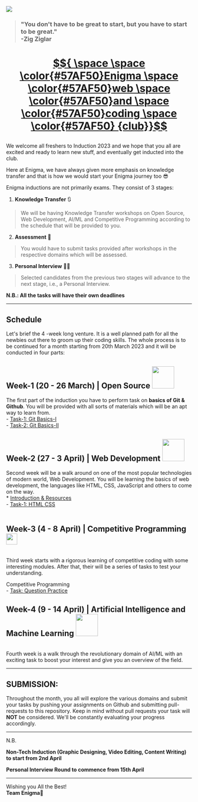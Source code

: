 <img src="./assets/banner.png">

>### "You don't have to be great to start, but you have to start to be great." <br> -Zig Ziglar


<h1>
<a target="_blank" href="https://enigmavssut.com/">

$${ \space   \space  \color{#57AF50}Enigma \space \color{#57AF50}web  \space \color{#57AF50}and  \space \color{#57AF50}coding  \space \color{#57AF50} {club}}$$



</a> 

</h1>
We welcome all freshers to Induction 2023 and we hope that you all are excited and ready to learn new stuff, and eventually get inducted into the club.



Here at Enigma, we have always given more emphasis on knowledge transfer and that is how we would start your Enigma journey too 😎

Enigma inductions are not primarily exams. They consist of 3 stages:

1. **Knowledge Transfer** 🔃
> We will be having Knowledge Transfer workshops on Open Source, Web Development, AI/ML and Competitive Programming according to the schedule that will be provided to you.


2. **Assessment** 🏹
> You would have to submit tasks provided after workshops in the respective domains which will be assessed.


3. **Personal Interview** 👨‍⚖️
> Selected candidates from the previous two stages will advance to the next stage, i.e., a Personal Interview.


__N.B.: All the tasks will have their own deadlines__

<hr>

## Schedule

Let's brief the 4 -week long venture. It is a well planned path for all the newbies out there to groom up their coding skills. The whole process is to be continued for a month starting from 20th March 2023 and it will be conducted in four parts:

## Week-1 (20 - 26 March) | Open Source <img src="./assets/octocat-github.gif" width="60">
The first part of the induction you have to perform task on **basics of Git & Github**. You will be provided with all sorts of materials which will be an apt way to learn from.<br>
    - [Task-1: Git Basics-I](./Open_Source/Task-1/)<br>
    - [Task-2: Git Basics-II](./Open_Source/Task-2/)
<br>
## Week-2 (27 - 3 April) | Web Development <img src="./assets/webdev.gif" width="60">
Second week will be a walk around on one of the most popular technologies of modern world, Web Development. You will be learning the basics of web development, the languages like HTML, CSS, JavaScript and others to come on the way.<br>
    * [Introduction & Resources](./Web%20Development)<br>
    - [Task-1: HTML CSS](./Web%20Development/Task-1)<br>
<br>

## Week-3 (4 - 8 April) | Competitive Programming <img src="./assets/maze.gif" width="30">
<br>
Third week starts with a rigorous learning of competitive coding with some interesting modules. After that, their will be a series of tasks to test your understanding.

Competitive Programming<br>
    - [Task: Question Practice](./competitive%20programming)
<br>
## Week-4 (9 - 14 April) | Artificial Intelligence and Machine Learning <img src="./assets/Ai.gif" width="60">
<br>
Fourth week is a walk through the revolutionary domain of AI/ML with an exciting task to boost your interest and give you an overview of the field.

<hr>

## SUBMISSION:
Throughout the month, you all will explore the various domains and submit your tasks by pushing your assignments on Github and submitting pull-requests to this repository. Keep in mind without pull requests your task will **NOT** be considered. We'll be constantly evaluating your progress accordingly.
<hr>
N.B.<br>

__Non-Tech Induction (Graphic Designing, Video Editing, Content Writing) to start from 2nd April__

**Personal Interview Round to commence from 15th April**

<hr>

Wishing you All the Best! <br>
**Team Enigma**💚
